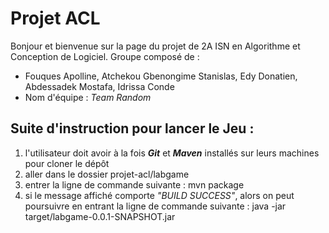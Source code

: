 # Projet ACL
Bonjour et bienvenue sur la page du projet de 2A ISN en Algorithme et Conception de Logiciel. 
Groupe composé de : 
* Fouques Apolline, Atchekou Gbenongime Stanislas, Edy Donatien, Abdessadek Mostafa, Idrissa Conde
* Nom d'équipe : *Team Random*


## Suite d'instruction pour lancer le Jeu :
1. l'utilisateur doit avoir à la fois ***Git*** et ***Maven*** installés sur leurs machines pour cloner le dépôt
2. aller dans le dossier projet-acl/labgame
3. entrer la ligne de commande suivante : mvn package
4. si le message affiché comporte *"BUILD SUCCESS"*, alors on peut poursuivre en entrant la ligne de commande suivante : java -jar target/labgame-0.0.1-SNAPSHOT.jar
